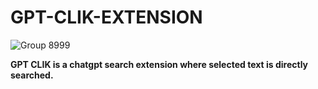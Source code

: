 # GPT-CLIK-EXTENSION
![Group 8999](https://github.com/user-attachments/assets/f8c86f70-ebb5-4976-8e00-bf95183c0945)


**GPT CLIK is a chatgpt search extension where selected text is directly searched.**
